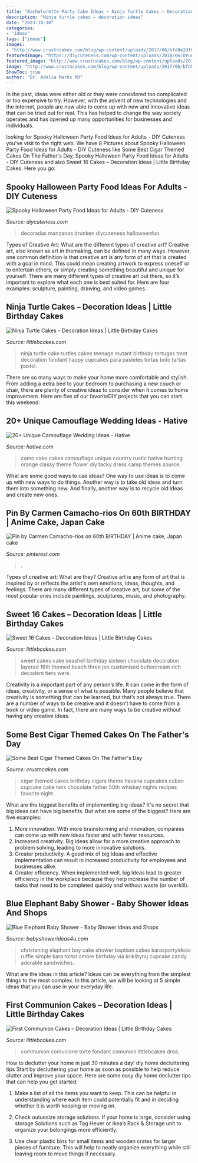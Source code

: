 ```yaml
---
title: "Bachelorette Party Cake Ideas ~ Ninja Turtle Cakes – Decoration Ideas"
description: "Ninja turtle cakes – decoration ideas"
date: "2023-10-18"
categories:
- "ideas"
tags: ["ideas"]
images:
- "http://www.crustncakes.com/blog/wp-content/uploads/2017/06/bfd8e2df0b8430f48551c7141362e84f-1024x768.jpg"
featuredImage: "https://diycuteness.com/wp-content/uploads/2018/06/Drunken-Candy-Apples.jpg"
featured_image: "http://www.crustncakes.com/blog/wp-content/uploads/2017/06/bfd8e2df0b8430f48551c7141362e84f-1024x768.jpg"
image: "http://www.crustncakes.com/blog/wp-content/uploads/2017/06/bfd8e2df0b8430f48551c7141362e84f-1024x768.jpg"
ShowToc: true
author: "Dr. Adelia Marks MD"
---
```



In the past, ideas were either old or they were considered too complicated or too expensive to try. However, with the advent of new technologies and the internet, people are now able to come up with new and innovative ideas that can be tried out for real. This has helped to change the way society operates and has opened up many opportunities for businesses and individuals.

	

		
looking for Spooky Halloween Party Food Ideas for Adults - DIY Cuteness you've visit to the right web. We have 8 Pictures about Spooky Halloween Party Food Ideas for Adults - DIY Cuteness like Some Best Cigar Themed Cakes On The Father&#039;s Day, Spooky Halloween Party Food Ideas for Adults - DIY Cuteness and also Sweet 16 Cakes – Decoration Ideas | Little Birthday Cakes. Here you go:
		
    
## Spooky Halloween Party Food Ideas For Adults - DIY Cuteness

<img loading=lazy src="https://diycuteness.com/wp-content/uploads/2018/06/Drunken-Candy-Apples.jpg" onerror="this.onerror=null;this.src='https://tse2.mm.bing.net/th?id=OIP.M3lCCVuCpKn7ehLqibBEVgHaJ4&amp;pid=15.1';" alt="Spooky Halloween Party Food Ideas for Adults - DIY Cuteness">

_Source: diycuteness.com_

>decoradas manzanas drunken diycuteness halloweenfun. 

	

Types of Creative Art: What are the different types of creative art?
Creative art, also known as art in themaking, can be defined in many ways. However, one common definition is that creative art is any form of art that is created with a goal in mind. This could mean creating artwork to express oneself or to entertain others, or simply creating something beautiful and unique for yourself. There are many different types of creative art out there, so it’s important to explore what each one is best suited for. Here are four examples: sculpture, painting, drawing, and video games.

    
## Ninja Turtle Cakes – Decoration Ideas | Little Birthday Cakes

<img loading=lazy src="http://www.littlebcakes.com/wp-content/uploads/2014/01/Teenage-Mutant-Ninja-Turtles-Birthday-Cake.jpg" onerror="this.onerror=null;this.src='https://tse4.mm.bing.net/th?id=OIP.OkL-67KTta2eDNEeaAo_5wHaKC&amp;pid=15.1';" alt="Ninja Turtle Cakes – Decoration Ideas | Little Birthday Cakes">

_Source: littlebcakes.com_

>ninja turtle cake turtles cakes teenage mutant birthday tortugas tmnt decoration fondant happy cupcakes para pasteles tortas bolo tartas pastel. 

	

There are so many ways to make your home more comfortable and stylish. From adding a extra bed to your bedroom to purchasing a new couch or chair, there are plenty of creative ideas to consider when it comes to home improvement. Here are five of our favoriteDIY projects that you can start this weekend: 

    
## 20+ Unique Camouflage Wedding Ideas - Hative

<img loading=lazy src="https://hative.com/wp-content/uploads/2014/06/camouflage-wedding-ideas/9-camouflage-wedding-cake.jpg" onerror="this.onerror=null;this.src='https://tse2.mm.bing.net/th?id=OIP.CT-ES8aGLL6FcqEiPBm4rgHaJ4&amp;pid=15.1';" alt="20+ Unique Camouflage Wedding Ideas - Hative">

_Source: hative.com_

>camo cake cakes camouflage unique country rustic hative hunting orange classy theme flower diy tacky dress camp themes source. 

	

What are some good ways to use ideas?
One way to use ideas is to come up with new ways to do things. Another way is to take old ideas and turn them into something new. And finally, another way is to recycle old ideas and create new ones.

    
## Pin By Carmen Camacho-rios On 60th BIRTHDAY | Anime Cake, Japan Cake

<img loading=lazy src="https://i.pinimg.com/736x/a0/57/fa/a057fa67653f6e25349008336bf88fcd.jpg" onerror="this.onerror=null;this.src='https://tse4.mm.bing.net/th?id=OIP.vJPVp6PA55vw9p-pKwq6RwHaPO&amp;pid=15.1';" alt="Pin by Carmen Camacho-rios on 60th BIRTHDAY | Anime cake, Japan cake">

_Source: pinterest.com_

>. 

	

Types of creative art: What are they?
Creative art is any form of art that is inspired by or reflects the artist's own emotions, ideas, thoughts, and feelings. There are many different types of creative art, but some of the most popular ones include paintings, sculptures, music, and photography.

    
## Sweet 16 Cakes – Decoration Ideas | Little Birthday Cakes

<img loading=lazy src="http://www.littlebcakes.com/wp-content/uploads/2014/02/Sweet-16-Cakes-Ideas.jpg" onerror="this.onerror=null;this.src='https://tse4.mm.bing.net/th?id=OIP.Qhg5BdUPRfx7ZYJqtAjxWgHaLI&amp;pid=15.1';" alt="Sweet 16 Cakes – Decoration Ideas | Little Birthday Cakes">

_Source: littlebcakes.com_

>sweet cakes cake seashell birthday sixteen chocolate decoration layered 16th themed beach three jen customised buttercream rich decadent tiers were. 

	

Creativity is a important part of any person’s life. It can come in the form of ideas, creativity, or a sense of what is possible. Many people believe that creativity is something that can be learned, but that’s not always true. There are a number of ways to be creative and it doesn’t have to come from a book or video game. In fact, there are many ways to be creative without having any creative ideas.

    
## Some Best Cigar Themed Cakes On The Father&#039;s Day

<img loading=lazy src="http://www.crustncakes.com/blog/wp-content/uploads/2017/06/bfd8e2df0b8430f48551c7141362e84f-1024x768.jpg" onerror="this.onerror=null;this.src='https://tse3.mm.bing.net/th?id=OIP.goijBQun03ZVMI_tz5JAvQHaFj&amp;pid=15.1';" alt="Some Best Cigar Themed Cakes On The Father&#039;s Day">

_Source: crustncakes.com_

>cigar themed cakes birthday cigars theme havana cupcakes cuban cupcake cake twix chocolate father 50th whiskey nights recipes favorite night. 

	

What are the biggest benefits of implementing big ideas?
It's no secret that big ideas can have big benefits. But what are some of the biggest? Here are five examples: 
1. More innovation. With more brainstorming and innovation, companies can come up with new ideas faster and with fewer resources. 
2. Increased creativity. Big ideas allow for a more creative approach to problem solving, leading to more innovative solutions. 
3. Greater productivity. A good mix of big ideas and effective implementation can result in increased productivity for employees and businesses alike. 
4. Greater efficiency. When implemented well, big Ideas lead to greater efficiency in the workplace because they help increase the number of tasks that need to be completed quickly and without waste (or overkill).

    
## Blue Elephant Baby Shower - Baby Shower Ideas And Shops

<img loading=lazy src="http://www.babyshowerideas4u.com/wp-content/uploads/2014/02/970552_269031876570197_1274620051_n_600x9071.jpg" onerror="this.onerror=null;this.src='https://tse3.mm.bing.net/th?id=OIP.s0owTJfVh2xzLpeQVEmQFgHaLM&amp;pid=15.1';" alt="Blue Elephant Baby Shower - Baby Shower Ideas and Shops">

_Source: babyshowerideas4u.com_

>christening elephant boy cake shower baptism cakes karaspartyideas ruffle simple kara tortai ombre birthday via krikštynų cupcake candy adorable sandwiches. 

	

What are the ideas in this article?
Ideas can be everything from the simplest things to the most complex. In this article, we will be looking at 5 simple ideas that you can use in your everyday life.

    
## First Communion Cakes – Decoration Ideas | Little Birthday Cakes

<img loading=lazy src="https://www.littlebcakes.com/wp-content/uploads/2014/02/First-Communion-Cake-Ideas.jpg" onerror="this.onerror=null;this.src='https://tse2.mm.bing.net/th?id=OIP.1RPWOvpRM8PYYx0NG-ujNAHaLV&amp;pid=15.1';" alt="First Communion Cakes – Decoration Ideas | Little Birthday Cakes">

_Source: littlebcakes.com_

>communion comunione torte fondant comunion littlebcakes drea. 

	

How to declutter your home in just 30 minutes a day!
diy home decluttering tips
Start by decluttering your home as soon as possible to help reduce clutter and improve your space. Here are some easy diy home declutter tips that can help you get started:

1. Make a list of all the items you want to keep. This can be helpful in understanding where each item could potentially fit and in deciding whether it is worth keeping or moving on.

2. Check outuesize storage solutions. If your home is large, consider using storage Solutions such as Tag Heuer or Ikea’s Rack & Storage unit to organize your belongings more efficiently.

3. Use clear plastic bins for small items and wooden crates for larger pieces of furniture. This will help to neatly organize everything while still leaving room to move things if necessary. 


